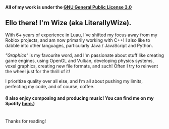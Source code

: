 #### All of my work is under the [GNU General Public License 3.0](https://www.gnu.org/licenses/gpl-3.0.en.html)
## Ello there! I'm Wize (aka LiterallyWize).

With 6+ years of experience in Luau, I've shifted my focus away from my Roblox projects, and am now primarily working with C++! I also like to dabble into other languages, particularly Java / JavaScript and Python.

_"Graphics"_ is my favourite word, and I'm passionate about stuff like creating game engines, using OpenGL and Vulkan, developing physics systems, voxel graphics, creating new file formats, and such! 
Often I try to reinvent the wheel just for the thrill of it!

I prioritize quality over all else, and I’m all about pushing my limits, perfecting my code, and of course, coffee.

#### (I also enjoy composing and producing music! You can find me on my Spotify [here.](https://open.spotify.com/artist/3b3SM98HFVmOcE46DSgGwQ?si=012ddd67f52d4c43))
# 
Thanks for reading!
